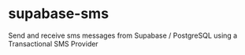 # supabase-sms
Send and receive sms messages from Supabase / PostgreSQL using a Transactional SMS Provider
